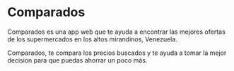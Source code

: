 # Comparados

Comparados es una app web que te ayuda a encontrar las mejores ofertas de los supermercados en los altos mirandinos, Venezuela. 

Comparados, te compara los precios buscados y te ayuda a tomar la mejor decision para que puedas ahorrar un poco más. 


